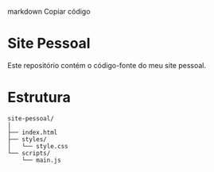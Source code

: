 markdown Copiar código
# Site Pessoal

Este repositório contém o código-fonte do meu site pessoal.

# Estrutura

```plaintext
site-pessoal/
│
├── index.html
├── styles/
│   └── style.css
└── scripts/
    └── main.js
